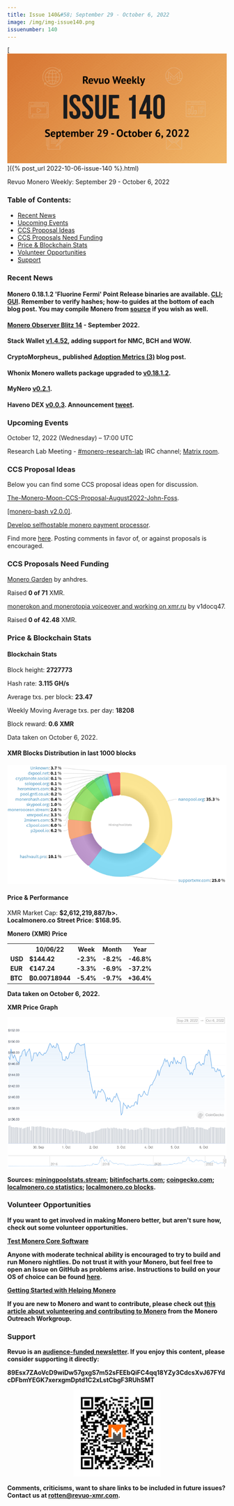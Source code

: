 ```yaml
---
title: Issue 140&#58; September 29 - October 6, 2022
image: /img/img-issue140.png
issuenumber: 140
---
```

[<img src="/img/img-issue140.png" alt="Revuo Monero Weekly #140 Slide" class="img-lead">]({% post_url 2022-10-06-issue-140 %}.html)

<p class="text-lead">Revuo Monero Weekly: September 29 - October 6, 2022</p>
<!--more-->

<h3>Table of Contents:</h3>
<ul class="contents">
    <li><a href="#news">Recent News</a></li>
    <li><a href="#events">Upcoming Events</a></li>
    <li><a href="#ideas">CCS Proposal Ideas</a></li>
    <li><a href="#proposals">CCS Proposals Need Funding</a></li>
    <li><a href="#stats">Price & Blockchain Stats</a></li>
    <li><a href="#volunteer">Volunteer Opportunities</a></li>
    <li><a href="#support">Support</a></li>
</ul>

<h3 id="news">Recent News</h3>

<h4>Monero 0.18.1.2 'Fluorine Fermi' Point Release binaries are available. <a href="https://www.getmonero.org/2022/09/29/monero-0.18.1.2-released.html" target="_blank">CLI</a>; <a href="https://www.getmonero.org/2022/09/29/monero-GUI-0.18.1.2-released.html" target="_blank">GUI</a>. Remember to verify hashes; how-to guides at the bottom of each blog post. You may compile Monero from <a href="https://github.com/monero-project/monero#compiling-monero-from-source" target="_blank">source</a> if you wish as well.</h4>
</div>

<div class="newsbyte">
    <h4><a href="https://www.monero.observer/monero-observer-blitz-february-2022/" target="_blank">Monero Observer Blitz 14</a> - September 2022.</h4>
</div>

<div class="newsbyte">
    <h4>Stack Wallet <a href="https://github.com/cypherstack/stack_wallet/releases/tag/build_0068" target="_blank">v1.4.52</a>, adding support for NMC, BCH and WOW.</h4>
</div>

<div class="newsbyte">
    <h4>CryptoMorpheus_ published <a href="https://moneroj.net/article/Adoption-Metrics,-Monthly-Edition-(3)/" target="_blank">Adoption Metrics (3)</a> blog post.</h4>
</div>

<div class="newsbyte">
    <h4>Whonix Monero wallets package upgraded to <a href="https://forums.whonix.org/t/monero-integration-in-whonix/5949/70" target="_blank">v0.18.1.2</a>.</h4>
</div>

<div class="newsbyte">
    <h4>MyNero <a href="https://github.com/pokkst/monero-wallet/releases/tag/0.2.1" target="_blank">v0.2.1</a>.</h4>
</div>

<div class="newsbyte">
    <h4>Haveno DEX <a href="https://github.com/haveno-dex/haveno/releases/tag/v0.0.3" target="_blank">v0.0.3</a>. Announcement <a href="https://nitter.net/HavenoDEX/status/1577674294062194688" target="_blank">tweet</a>.</h4>
</div>

<h3 id="events">Upcoming Events</h3>

<div class="event">
    <p class="date" markdown="1">October 12, 2022 (Wednesday) – 17:00 UTC</p>
    <p markdown="1">Research Lab Meeting - <a href="irc://irc.libera.chat/#monero-research-lab" target="_blank">#monero-research-lab</a> IRC channel; <a href="https://matrix.to/#/#monero-research-lab:monero.social" target="_blank">Matrix room</a>.</p>
</div>

<h3 id="ideas">CCS Proposal Ideas</h3>

<p>Below you can find some CCS proposal ideas open for discussion.</p>

<div class="proposal">
<p><a href="https://repo.getmonero.org/monero-project/ccs-proposals/-/merge_requests/336" target="_blank">The-Monero-Moon-CCS-Proposal-August2022-John-Foss</a>.</p>
</div>

<div class="proposal">
<p><a href="https://repo.getmonero.org/monero-project/ccs-proposals/-/merge_requests/333" target="_blank">[monero-bash v2.0.0]</a>.</p>
</div>

<div class="proposal">
<p><a href="https://repo.getmonero.org/monero-project/ccs-proposals/-/merge_requests/345" target="_blank">Develop selfhostable monero payment processor</a>.</p>
</div>

<div class="proposal">
<p>Find more <a href="https://ccs.getmonero.org/ideas/" target="_blank">here</a>. Posting comments in favor of, or against proposals is encouraged.</p>
</div>

<h3 id="proposals">CCS Proposals Need Funding</h3>

<div class="proposal">
    <p><a href="https://ccs.getmonero.org/proposals/anhdres-monero-garden.html" target="_blank">Monero Garden</a> by anhdres.</p>
    <p>Raised <b>0 of 71</b> XMR.</p>
</div>

<div class="proposal">
    <p><a href="https://ccs.getmonero.org/proposals/v1docq47-monerokon-and-monerotopia-voiceover-and-working-on-xmr.ru.html" target="_blank">monerokon and monerotopia voiceover and working on xmr.ru</a> by v1docq47.</p>
    <p>Raised <b>0 of 42.48</b> XMR.</p>
</div>

<h3 id="stats">Price & Blockchain Stats</h3>

<h4 class="stat">Blockchain Stats</h4>

<div class="bcstats">
    <p>Block height: <b>2727773</b></p>
    <p>Hash rate: <b>3.115 GH/s</b></p>
    <p>Average txs. per block: <b>23.47</b></p>
    <p>Weekly Moving Average txs. per day: <b>18208</b></p>
    <p>Block reward: <b>0.6 XMR</b></p>
</div>
<p class="note">Data taken on October 6, 2022.</p>

<h4 class="stat">XMR Blocks Distribution in last 1000 blocks</h4>
<p><img src="/img/hashrate-pool-distribution-10061.png" alt="Hashrate Pool Distribution Pie Chart"/></p>

<h4 class="stat" id="price-stat">Price & Performance</h4>

<div class="price-intro">XMR Market Cap: <b>$2,612,219,887/b>.<br/>Localmonero.co Street Price: <b>$168.95</b>.</div>

<p class="table-title">Monero (XMR) Price</p>
<table class="price-table">
  <tr class="row1">
    <th></th>
    <th>10/06/22</th>
    <th>Week</th>
    <th>Month</th>
    <th>Year</th>
  </tr>
  <tr>
    <td data-th="XMR to">USD</td>
    <td data-th="10/06/22">$144.42</td>
    <td data-th="Week" class="red">-2.3%</td>
    <td data-th="Month" class="red">-8.2%</td>
    <td data-th="Year" class="red">-46.8%</td>
  </tr>
  <tr class="row3">
    <td data-th="XMR to">EUR</td>
    <td data-th="10/06/22">€147.24</td>
    <td data-th="Week" class="red">-3.3%</td>
    <td data-th="Month" class="red">-6.9%</td>
    <td data-th="Year" class="red">-37.2%</td>
  </tr>
  <tr>
    <td data-th="XMR to">BTC</td>
    <td data-th="10/06/22">₿0.00718944</td>
    <td data-th="Week" class="red">-5.4%</td>
    <td data-th="Month" class="red">-9.7%</td>
    <td data-th="Year" class="green">+36.4%</td>
  </tr>
</table>
<p class="note">Data taken on October 6, 2022.</p>

<p class="table-title">XMR Price Graph</p>

![XMR Price Graph 09/29/22-10/06/22](/img/weekly-chart-10061.png "XMR Price Graph 09/29/22-10/06/22")

Sources: <a href="https://miningpoolstats.stream/monero" target="_blank">miningpoolstats.stream</a>; <a href="https://bitinfocharts.com/monero/" target="_blank">bitinfocharts.com</a>; <a href="https://www.coingecko.com/en/coins/monero" target="_blank">coingecko.com</a>; <a href="https://localmonero.co/statistics" target="_blank">localmonero.co statistics</a>; <a href="https://localmonero.co/blocks" target="_blank">localmonero.co blocks</a>.

<h3 id="volunteer">Volunteer Opportunities</h3>

<p>If you want to get involved in making Monero better, but aren't sure how, check out some volunteer opportunities.</p>

<div class="newsbyte">
    <p class="date"><a href="https://github.com/monero-project/monero" target="_blank">Test Monero Core Software</a></p>
    <p>Anyone with moderate technical ability is encouraged to try to build and run Monero nightlies. Do not trust it with your Monero, but feel free to open an Issue on GitHub as problems arise. Instructions to build on your OS of choice can be found <a href="https://github.com/monero-project/monero#compiling-monero-from-source" target="_blank">here</a>. </p>
</div>

<div class="newsbyte">
    <p class="date"><a href="https://github.com/monero-project/monero" target="_blank">Getting Started with Helping Monero</a></p>
    <p>If you are new to Monero and want to contribute, please check out <a href="https://www.monerooutreach.org/stories/getting-started-helping-monero.php" target="_blank">this article about volunteering and contributing to Monero</a> from the Monero Outreach Workgroup. </p>
</div>

<h3 id="support">Support</h3>

<p markdown="1">Revuo is an <a href="https://revuo-xmr.com/support/">audience-funded newsletter</a>. If you enjoy this content, please consider supporting it directly:</p>

<p class="address" markdown="1">89Esx7ZAoVcD9wiDw57gxgS7m52sFEEbQiFC4qq18YZy3CdcsXvJ67FYdcDFbmYEGK7xerxgmDptd1C2xLstCbgF3RUhSMT</p>

<p><center><a href="monero:89Esx7ZAoVcD9wiDw57gxgS7m52sFEEbQiFC4qq18YZy3CdcsXvJ67FYdcDFbmYEGK7xerxgmDptd1C2xLstCbgF3RUhSMT" class="qr"><img src="/img/donate-monero.jpg" style="max-width: 200px;"/></a></center></p>

Comments, criticisms, want to share links to be included in future issues? Contact us at **rotten@revuo-xmr.com**.
